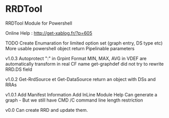 RRDTool
=======

RRDTool Module for Powershell

Online Help : http://get-xablog.fr/?p=605

TODO
	Create Enumaration for limited option set (graph entry, DS type etc)
	More usable powershell object return
	Pipelinable parameters

v1.0.3
    Autoprotect ":" in Grpint Format
    MIN, MAX, AVG in VDEF are automatically transform in real CF name
    get-graphdef did not try to rewrite RRD.DS field

v1.0.2
    Get-RrdSource et Get-DataSource return  an object with DSs and RRAs
    
v1.0.1
	Add Manifest Information
	Add InLine Module Help
	Can generate a graph 
		- But we still have CMD /C command line length restriction

v0.0
	Can create RRD and update them. 

		
	
